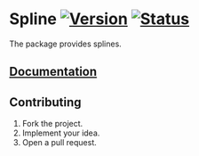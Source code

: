 # Spline [![Version][version-img]][version-url] [![Status][status-img]][status-url]

The package provides splines.

## [Documentation][doc]

## Contributing

1. Fork the project.
2. Implement your idea.
3. Open a pull request.

[doc]: https://bodoni.github.io/spline
[status-img]: https://travis-ci.org/bodoni/spline.svg?branch=master
[status-url]: https://travis-ci.org/bodoni/spline
[version-img]: https://bodoni.github.io/images/crates.svg
[version-url]: https://crates.io/crates/spline
